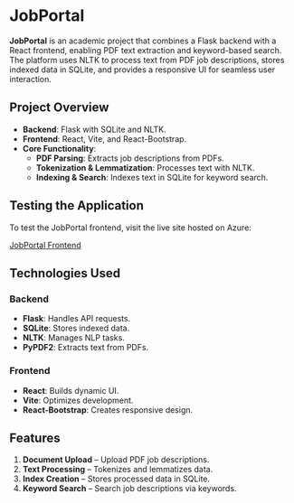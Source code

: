 # JobPortal

**JobPortal** is an academic project that combines a Flask backend with a React frontend, enabling PDF text extraction and keyword-based search. The platform uses NLTK to process text from PDF job descriptions, stores indexed data in SQLite, and provides a responsive UI for seamless user interaction.

## Project Overview

- **Backend**: Flask with SQLite and NLTK.
- **Frontend**: React, Vite, and React-Bootstrap.
- **Core Functionality**:
  - **PDF Parsing**: Extracts job descriptions from PDFs.
  - **Tokenization & Lemmatization**: Processes text with NLTK.
  - **Indexing & Search**: Indexes text in SQLite for keyword search.

## Testing the Application

To test the JobPortal frontend, visit the live site hosted on Azure:

[JobPortal Frontend](https://jobportalfrontend.azurewebsites.net)

## Technologies Used

### Backend

- **Flask**: Handles API requests.
- **SQLite**: Stores indexed data.
- **NLTK**: Manages NLP tasks.
- **PyPDF2**: Extracts text from PDFs.

### Frontend

- **React**: Builds dynamic UI.
- **Vite**: Optimizes development.
- **React-Bootstrap**: Creates responsive design.

## Features

1. **Document Upload** – Upload PDF job descriptions.
2. **Text Processing** – Tokenizes and lemmatizes data.
3. **Index Creation** – Stores processed data in SQLite.
4. **Keyword Search** – Search job descriptions via keywords.
